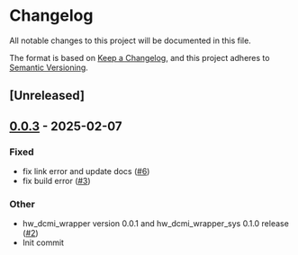 # Changelog

All notable changes to this project will be documented in this file.

The format is based on [Keep a Changelog](https://keepachangelog.com/en/1.0.0/),
and this project adheres to [Semantic Versioning](https://semver.org/spec/v2.0.0.html).

## [Unreleased]

## [0.0.3](https://github.com/ZhuLegend/hw_dcmi_wrapper/compare/hw_dcmi_wrapper-v0.0.2...hw_dcmi_wrapper-v0.0.3) - 2025-02-07

### Fixed

- fix link error and update docs ([#6](https://github.com/ZhuLegend/hw_dcmi_wrapper/pull/6))
- fix build error ([#3](https://github.com/ZhuLegend/hw_dcmi_wrapper/pull/3))

### Other

- hw_dcmi_wrapper version 0.0.1 and hw_dcmi_wrapper_sys 0.1.0 release ([#2](https://github.com/ZhuLegend/hw_dcmi_wrapper/pull/2))
- Init commit
